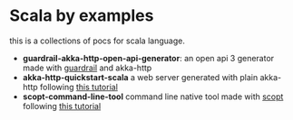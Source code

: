 # Scala by examples

this is a collections of pocs for scala language.

 * **guardrail-akka-http-open-api-generator**: an open api 3 generator made with [guardrail](https://guardrail.dev/) and akka-http
 * **akka-http-quickstart-scala** a web server generated with plain akka-http following [this tutorial](https://developer.lightbend.com/guides/akka-http-quickstart-scala/index.html)
 * **scopt-command-line-tool** command line native tool made with [scopt](https://github.com/scopt/scopt) following [this tutorial](https://www.spantree.net/blog/2017/06/26/scala-native-for-cli-tools.html)
